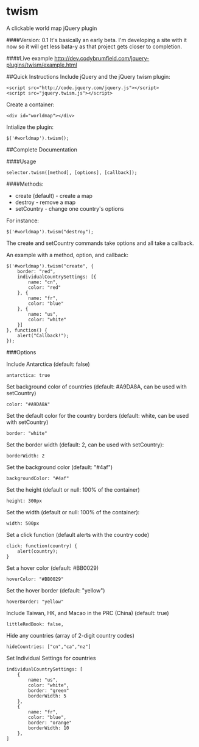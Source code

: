 twism 
=====
A clickable world map jQuery plugin

####Version: 0.1 
It's basically an early beta. I'm developing a site with it now so it will get less bata-y as that project gets closer to completion. 

####Live example
http://dev.codybrumfield.com/jquery-plugins/twism/example.html

##Quick Instructions
Include jQuery and the jQuery twism plugin:

	<script src="http://code.jquery.com/jquery.js"></script>
	<script src="jquery.twism.js"></script>
Create a container:

	<div id="worldmap"></div>

Intialize the plugin:

	$('#worldmap').twism();
	

##Complete Documentation

####Usage

	selector.twism([method], [options], [callback]);
	

####Methods: 

* create (default) - create a map
* destroy - remove a map
* setCountry - change one country's options

For instance: 
	
	$('#worldmap').twism("destroy");

The create and setCountry commands take options and all take a callback. 

An example with a method, option, and callback:
 	
 	$('#worldmap').twism("create", {
    	border: "red",
        individualCountrySettings: [{
            name: "cn",
        	color: "red"
    	}, {
    		name: "fr",
    		color: "blue"
    	}, {
    		name: "us",
    		color: "white"
    	}]
    }, function() {
    	alert("Callback!");
    });

###Options

Include Antarctica (default: false)

	antarctica: true

Set background color of countries (default: #A9DA8A, can be used with setCountry) 
	
	color: "#A9DA8A"

Set the default color for the country borders (default: white, can be used with setCountry)
	
	border: "white"

Set the border width (default: 2, can be used with setCountry):

	borderWidth: 2
	
Set the background color (default: "#4af")

	backgroundColor: "#4af"

Set the height (default or null: 100% of the container)
	
	height: 300px

Set the width (default or null: 100% of the container): 
	
	width: 500px

Set a click function (default alerts with the country code)

	click: function(country) {
    	alert(country);
	}

Set a hover color (default: #BB0029)
	
	hoverColor: "#BB0029"
	
Set the hover border (default: "yellow") 
	
	hoverBorder: "yellow"

Include Taiwan, HK, and Macao in the PRC (China) (default: true)

	littleRedBook: false,

Hide any countries (array of 2-digit country codes)

	hideCountries: ["cn","ca","nz"]

Set Individual Settings for countries	


	individualCountrySettings: [
		{
			name: "us",
			color: "white",
			border: "green"
			borderWidth: 5
		},
		{
			name: "fr",
			color: "blue",
			border: "orange"
			borderWidth: 10
		},
	]
